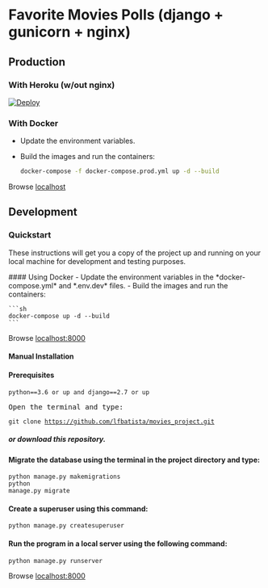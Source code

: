 # Favorite Movies Polls (django + gunicorn + nginx)
## Production
### With Heroku (w/out nginx)</h3>
[![Deploy](https://www.herokucdn.com/deploy/button.svg)](https://heroku.com/deploy?template=https://github.com/lfbatista/movies_project/)
### With Docker</h3>
- Update the environment variables.
- Build the images and run the containers:

    ```sh
    docker-compose -f docker-compose.prod.yml up -d --build
    ```
Browse [localhost](http://localhost)

## Development
### Quickstart
<p>These instructions will get you a copy of the project up and running on your local machine for development and testing purposes.</p>
#### Using Docker 
- Update the environment variables in the *docker-compose.yml* and *.env.dev* files.
- Build the images and run the containers:

    ```sh
    docker-compose up -d --build
    ```
Browse [localhost:8000](http://localhost:8000)

#### Manual Installation 
#### Prerequisites 
<code>python==3.6 or up and django==2.7 or up</code>

<pre>Open the terminal and type:</pre>
<code>git clone https://github.com/lfbatista/movies_project.git</code><br>
##### or download this repository.

#### Migrate the database using the terminal in the project directory and type: 
<code>python manage.py makemigrations</code><br>
<code>python manage.py migrate</code>

#### Create a superuser using this command: 
<code>python manage.py createsuperuser</code>

#### Run the program in a local server using the following command: 
<code>python manage.py runserver</code>

Browse [localhost:8000](http://localhost:8000)
